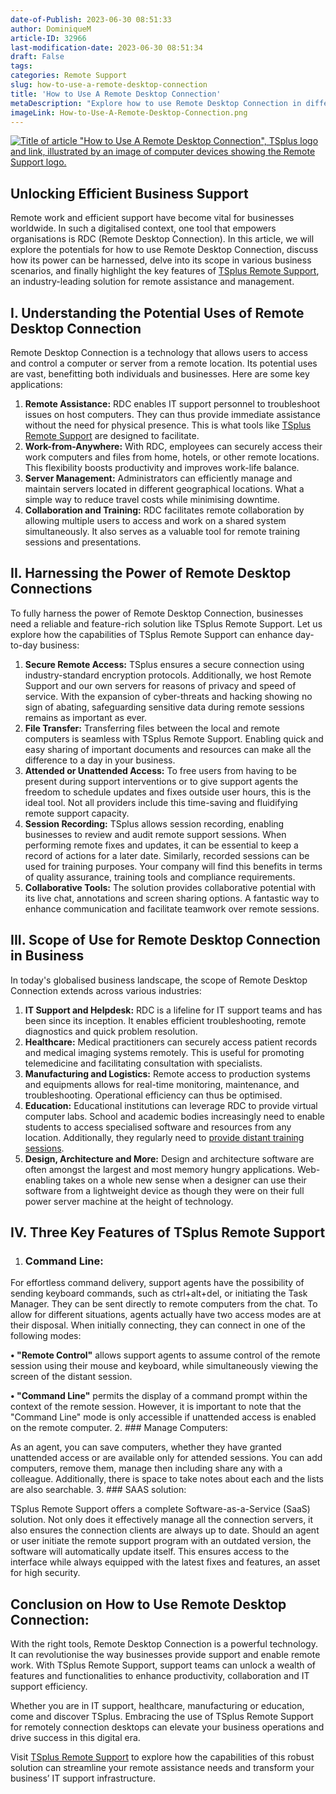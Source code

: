 ```yaml
---
date-of-Publish: 2023-06-30 08:51:33
author: DominiqueM
article-ID: 32966
last-modification-date: 2023-06-30 08:51:34
draft: False
tags: 
categories: Remote Support
slug: how-to-use-a-remote-desktop-connection
title: 'How to Use A Remote Desktop Connection'
metaDescription: "Explore how to use Remote Desktop Connection in different contexts, how to harness its powers, see its scope in various business scenarios."
imageLink: How-to-Use-A-Remote-Desktop-Connection.png
---
```

[![Title of article "How to Use A Remote Desktop Connection", TSplus logo and link, illustrated by an image of computer devices showing the Remote Support logo.](/images/How-to-Use-A-Remote-Desktop-Connection.png)](https://tsplus.net/remote-support/) 
## Unlocking Efficient Business Support


Remote work and efficient support have become vital for businesses worldwide. In such a digitalised context, one tool that empowers organisations is RDC (Remote Desktop Connection). In this article, we will explore the potentials for how to use Remote Desktop Connection, discuss how its power can be harnessed, delve into its scope in various business scenarios, and finally highlight the key features of [TSplus Remote Support](https://tsplus.net/remote-support/), an industry-leading solution for remote assistance and management.
## I. Understanding the Potential Uses of Remote Desktop Connection


Remote Desktop Connection is a technology that allows users to access and control a computer or server from a remote location. Its potential uses are vast, benefitting both individuals and businesses. Here are some key applications:


1. **Remote Assistance:** RDC enables IT support personnel to troubleshoot issues on host computers. They can thus provide immediate assistance without the need for physical presence. This is what tools like [TSplus Remote Support](https://tsplus.net/remote-support/installation/#support-agent) are designed to facilitate.
2. **Work-from-Anywhere:** With RDC, employees can securely access their work computers and files from home, hotels, or other remote locations. This flexibility boosts productivity and improves work-life balance.
3. **Server Management:** Administrators can efficiently manage and maintain servers located in different geographical locations. What a simple way to reduce travel costs while minimising downtime.
4. **Collaboration and Training:** RDC facilitates remote collaboration by allowing multiple users to access and work on a shared system simultaneously. It also serves as a valuable tool for remote training sessions and presentations.


## II. Harnessing the Power of Remote Desktop Connections


To fully harness the power of Remote Desktop Connection, businesses need a reliable and feature-rich solution like TSplus Remote Support. Let us explore how the capabilities of TSplus Remote Support can enhance day-to-day business:


1. **Secure Remote Access:** TSplus ensures a secure connection using industry-standard encryption protocols. Additionally, we host Remote Support and our own servers for reasons of privacy and speed of service. With the expansion of cyber-threats and hacking showing no sign of abating, safeguarding sensitive data during remote sessions remains as important as ever.
2. **File Transfer:** Transferring files between the local and remote computers is seamless with TSplus Remote Support. Enabling quick and easy sharing of important documents and resources can make all the difference to a day in your business.
3. **Attended or Unattended Access:** To free users from having to be present during support interventions or to give support agents the freedom to schedule updates and fixes outside user hours, this is the ideal tool. Not all providers include this time-saving and fluidifying remote support capacity.
4. **Session Recording:** TSplus allows session recording, enabling businesses to review and audit remote support sessions. When performing remote fixes and updates, it can be essential to keep a record of actions for a later date. Similarly, recorded sessions can be used for training purposes. Your company will find this benefits in terms of quality assurance, training tools and compliance requirements.
5. **Collaborative Tools:** The solution provides collaborative potential with its live chat, annotations and screen sharing options. A fantastic way to enhance communication and facilitate teamwork over remote sessions.


## III. Scope of Use for Remote Desktop Connection in Business


In today's globalised business landscape, the scope of Remote Desktop Connection extends across various industries:


1. **IT Support and Helpdesk:** RDC is a lifeline for IT support teams and has been since its inception. It enables efficient troubleshooting, remote diagnostics and quick problem resolution.
2. **Healthcare:** Medical practitioners can securely access patient records and medical imaging systems remotely. This is useful for promoting telemedicine and facilitating consultation with specialists.
3. **Manufacturing and Logistics:** Remote access to production systems and equipments allows for real-time monitoring, maintenance, and troubleshooting. Operational efficiency can thus be optimised.
4. **Education:** Educational institutions can leverage RDC to provide virtual computer labs. School and academic bodies increasingly need to enable students to access specialised software and resources from any location. Additionally, they regularly need to [provide distant training sessions](https://docs.terminalserviceplus.com/remote-support-v3/agent-actions).
5. **Design, Architecture and More:** Design and architecture software are often amongst the largest and most memory hungry applications. Web-enabling takes on a whole new sense when a designer can use their software from a lightweight device as though they were on their full power server machine at the height of technology.


## IV. Three Key Features of TSplus Remote Support


1. ### Command Line:


For effortless command delivery, support agents have the possibility of sending keyboard commands, such as ctrl+alt+del, or initiating the Task Manager. They can be sent directly to remote computers from the chat. To allow for different situations, agents actually have two access modes are at their disposal. When initially connecting, they can connect in one of the following modes:


**• "Remote Control"** allows support agents to assume control of the remote session using their mouse and keyboard, while simultaneously viewing the screen of the distant session.


**• "Command Line"** permits the display of a command prompt within the context of the remote session. However, it is important to note that the "Command Line" mode is only accessible if unattended access is enabled on the remote computer.
2. ### Manage Computers:


As an agent, you can save computers, whether they have granted unattended access or are available only for attended sessions. You can add computers, remove them, manage then including share any with a colleague. Additionally, there is space to take notes about each and the lists are also searchable.
3. ### SAAS solution:


TSplus Remote Support offers a complete Software-as-a-Service (SaaS) solution. Not only does it effectively manage all the connection servers, it also ensures the connection clients are always up to date. Should an agent or user initiate the remote support program with an outdated version, the software will automatically update itself. This ensures access to the interface while always equipped with the latest fixes and features, an asset for high security.


## Conclusion on How to Use Remote Desktop Connection:


With the right tools, Remote Desktop Connection is a powerful technology. It can revolutionise the way businesses provide support and enable remote work. With TSplus Remote Support, support teams can unlock a wealth of features and functionalities to enhance productivity, collaboration and IT support efficiency.


Whether you are in IT support, healthcare, manufacturing or education, come and discover TSplus. Embracing the use of TSplus Remote Support for remotely connection desktops can elevate your business operations and drive success in this digital era.


Visit [TSplus Remote Support](https://tsplus.net/remote-support/) to explore how the capabilities of this robust solution can streamline your remote assistance needs and transform your business’ IT support infrastructure.


